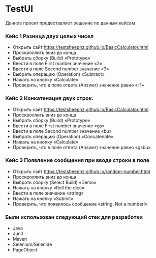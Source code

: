 # TestUI
Данное проект предоставляет решение по данным кейсам
### Кейс 1 Разница двух целых чисел
* Открыть сайт https://testsheepnz.github.io/BasicCalculator.html 
* Проскроллить вниз до конца
* Выбрать сборку (Build) «Prototype»
* Ввести в поле First number значение «2»
* Ввести в поле Second number значение «3»
* Выбрать операцию (Operation) «Subtract»
* Нажать на кнопку «Calculate»
* Проверить, что в поле ответа (Answer) значение равно «-1»

### Кейс 2 Конкатенация двух строк.
* Открыть сайт https://testsheepnz.github.io/BasicCalculator.html 
* Проскроллить вниз до конца
* Выбрать сборку (Build) «Prototype»
* Ввести в поле First number значение «gs»
* Ввести в поле Second number значение «bu»
* Выбрать операцию (Operation) «Concatenate»
* Нажать на кнопку «Calculate»
* Проверить, что в поле ответа (Answer) значение равно «gsbu»

### Кейс 3 Появление сообщения при вводе строки в поле
* Открыть сайт https://testsheepnz.github.io/random-number.html 
* Проскроллить вниз до конца
* Выбрать сборку (Select Build) «Demo»
* Нажать на кнопку «Roll the dice»
* Ввести в поле значение «string»
* Нажать на кнопку «Submit»
* Проверить, что появилось сообщение «string: Not a number!»

### Были использован следующий стек для разработки
* Java
* Junit
* Maven
* Selenium/Selenide
* PageObject
